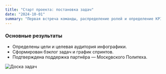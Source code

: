 ```yaml
---
title: "Старт проекта: постановка задач"
date: "2024-10-01"
summary: "Первая встреча команды, распределение ролей и определение KPI."
---
```


### Основные результаты

* Определены цели и целевая аудитория инфографики.
* Сформирован бэклог задач и график спринтов.
* Подтверждена поддержка партнёра — Моск[о]()вского Политеха.

![Доска задач](/images/kanban.png)